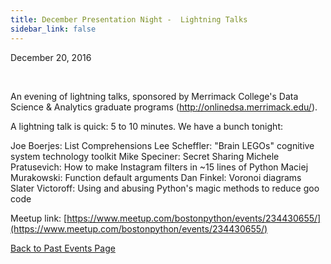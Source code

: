 ```yaml
---
title: December Presentation Night -  Lightning Talks
sidebar_link: false
---
```


December 20, 2016


   

An evening of lightning talks, sponsored by Merrimack College's Data Science & Analytics graduate programs (http://onlinedsa.merrimack.edu/).

A lightning talk is quick: 5 to 10 minutes. We have a bunch tonight:

Joe Boerjes: List Comprehensions
Lee Scheffler: "Brain LEGOs" cognitive system technology toolkit
Mike Speciner: Secret Sharing
Michele Pratusevich: How to make Instagram filters in ~15 lines of Python
Maciej Murakowski: Function default arguments
Dan Finkel: Voronoi diagrams
Slater Victoroff: Using and abusing Python's magic methods to reduce goo code


Meetup link: [https://www.meetup.com/bostonpython/events/234430655/](https://www.meetup.com/bostonpython/events/234430655/)

[Back to Past Events Page](index.md)